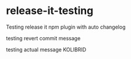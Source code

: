 # release-it-testing
Testing release it npm plugin with auto changelog

testing revert commit message

testing actual message KOLIBRID
